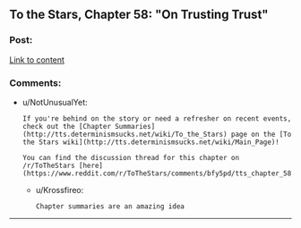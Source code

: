 ## To the Stars, Chapter 58: "On Trusting Trust"

### Post:

[Link to content](https://archiveofourown.org/works/777002/chapters/43983649)

### Comments:

- u/NotUnusualYet:
  ```
  If you're behind on the story or need a refresher on recent events, check out the [Chapter Summaries](http://tts.determinismsucks.net/wiki/To_the_Stars) page on the [To the Stars wiki](http://tts.determinismsucks.net/wiki/Main_Page)!

  You can find the discussion thread for this chapter on /r/ToTheStars [here](https://www.reddit.com/r/ToTheStars/comments/bfy5pd/tts_chapter_58_on_trusting_trust_discussion_thread/).
  ```

  - u/Krossfireo:
    ```
    Chapter summaries are an amazing idea
    ```

---

